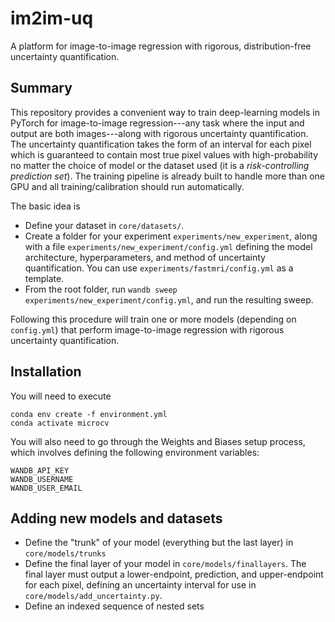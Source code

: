 # im2im-uq
A platform for image-to-image regression with rigorous, distribution-free uncertainty quantification.

## Summary
This repository provides a convenient way to train deep-learning models in PyTorch for image-to-image regression---any task where the input and output are both images---along with rigorous uncertainty quantification.
The uncertainty quantification takes the form of an interval for each pixel which is guaranteed to contain most true pixel values with high-probability no matter the choice of model or the dataset used (it is a _risk-controlling prediction set_). 
The training pipeline is already built to handle more than one GPU and all training/calibration should run automatically.

The basic idea is

* Define your dataset in ```core/datasets/```.
* Create a folder for your experiment ```experiments/new_experiment```, along with a file ```experiments/new_experiment/config.yml``` defining the model architecture, hyperparameters, and method of uncertainty quantification. You can use ```experiments/fastmri/config.yml``` as a template.
* From the root folder, run ```wandb sweep experiments/new_experiment/config.yml```, and run the resulting sweep.

Following this procedure will train one or more models (depending on ```config.yml```) that perform image-to-image regression with rigorous uncertainty quantification.

## Installation
You will need to execute
```
conda env create -f environment.yml
conda activate microcv
```
You will also need to go through the Weights and Biases setup process, which involves defining the following environment variables:
```
WANDB_API_KEY
WANDB_USERNAME
WANDB_USER_EMAIL
```

## Adding new models and datasets
* Define the "trunk" of your model (everything but the last layer) in ```core/models/trunks```
* Define the final layer of your model in ```core/models/finallayers```.  The final layer must output a lower-endpoint, prediction, and upper-endpoint for each pixel, defining an uncertainty interval for use in ```core/models/add_uncertainty.py```.
* Define an indexed sequence of nested sets 
